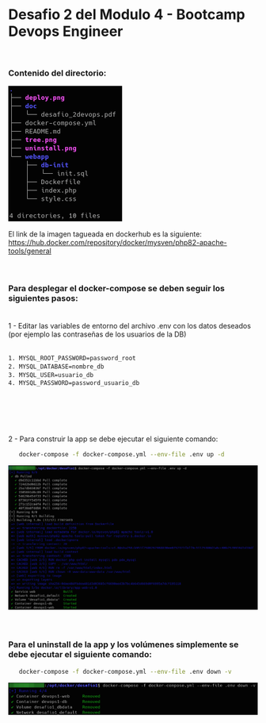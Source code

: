 # Desafio 2 del Modulo 4 - Bootcamp Devops Engineer <br><br>
### Contenido del directorio:

![Tree](tree.png) <br>


El link de la imagen tagueada en dockerhub es la siguiente:  https://hub.docker.com/repository/docker/mysven/php82-apache-tools/general <br><br><br>


### Para desplegar el docker-compose se deben seguir los siguientes pasos: <br><br>

1 - Editar las variables de entorno del archivo .env con los datos deseados (por ejemplo las contraseñas de los usuarios de la DB) <br><br>

```bash
1. MYSQL_ROOT_PASSWORD=password_root
2. MYSQL_DATABASE=nombre_db
3. MYSQL_USER=usuario_db
4. MYSQL_PASSWORD=password_usuario_db
```
<br><br><br><br>

2 - Para construir la app se debe ejecutar el siguiente comando:
```bash
   docker-compose -f docker-compose.yml --env-file .env up -d  
```   
   ![Deploy](deploy.png)  <br><br><br>
    

### Para el uninstall de la app y los volúmenes simplemente se debe ejecutar el siguiente comando:
```bash   
   docker-compose -f docker-compose.yml --env-file .env down -v     
```   
   ![Uninstall](uninstall.png)   <br><br><br><br><br><br><br><br>  
